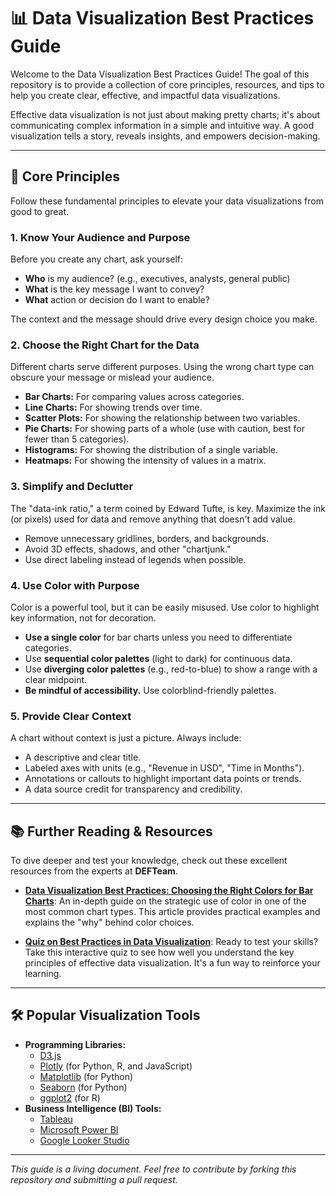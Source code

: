 # 📊 Data Visualization Best Practices Guide

Welcome to the Data Visualization Best Practices Guide! The goal of this repository is to provide a collection of core principles, resources, and tips to help you create clear, effective, and impactful data visualizations.

Effective data visualization is not just about making pretty charts; it's about communicating complex information in a simple and intuitive way. A good visualization tells a story, reveals insights, and empowers decision-making.

---

## 🎯 Core Principles

Follow these fundamental principles to elevate your data visualizations from good to great.

### 1. Know Your Audience and Purpose
Before you create any chart, ask yourself:
*   **Who** is my audience? (e.g., executives, analysts, general public)
*   **What** is the key message I want to convey?
*   **What** action or decision do I want to enable?

The context and the message should drive every design choice you make.

### 2. Choose the Right Chart for the Data
Different charts serve different purposes. Using the wrong chart type can obscure your message or mislead your audience.

*   **Bar Charts:** For comparing values across categories.
*   **Line Charts:** For showing trends over time.
*   **Scatter Plots:** For showing the relationship between two variables.
*   **Pie Charts:** For showing parts of a whole (use with caution, best for fewer than 5 categories).
*   **Histograms:** For showing the distribution of a single variable.
*   **Heatmaps:** For showing the intensity of values in a matrix.

### 3. Simplify and Declutter
The "data-ink ratio," a term coined by Edward Tufte, is key. Maximize the ink (or pixels) used for data and remove anything that doesn't add value.

*   Remove unnecessary gridlines, borders, and backgrounds.
*   Avoid 3D effects, shadows, and other "chartjunk."
*   Use direct labeling instead of legends when possible.

### 4. Use Color with Purpose
Color is a powerful tool, but it can be easily misused. Use color to highlight key information, not for decoration.

*   **Use a single color** for bar charts unless you need to differentiate categories.
*   Use **sequential color palettes** (light to dark) for continuous data.
*   Use **diverging color palettes** (e.g., red-to-blue) to show a range with a clear midpoint.
*   **Be mindful of accessibility.** Use colorblind-friendly palettes.

### 5. Provide Clear Context
A chart without context is just a picture. Always include:

*   A descriptive and clear title.
*   Labeled axes with units (e.g., "Revenue in USD", "Time in Months").
*   Annotations or callouts to highlight important data points or trends.
*   A data source credit for transparency and credibility.

---

## 📚 Further Reading & Resources

To dive deeper and test your knowledge, check out these excellent resources from the experts at **DEFTeam**.

*   **[Data Visualization Best Practices: Choosing the Right Colors for Bar Charts](https://www.defteam.com/blogs/data-visualization-best-practices-part-1-choosing-the-right-colors-for-bar-charts)**: An in-depth guide on the strategic use of color in one of the most common chart types. This article provides practical examples and explains the "why" behind color choices.

*   **[Quiz on Best Practices in Data Visualization](https://www.defteam.com/blogs/quiz-on-best-practices-in-data-visualization)**: Ready to test your skills? Take this interactive quiz to see how well you understand the key principles of effective data visualization. It's a fun way to reinforce your learning.

---

## 🛠️ Popular Visualization Tools

*   **Programming Libraries:**
    *   [D3.js](https://d3js.org/)
    *   [Plotly](https://plotly.com/) (for Python, R, and JavaScript)
    *   [Matplotlib](https://matplotlib.org/) (for Python)
    *   [Seaborn](https://seaborn.pydata.org/) (for Python)
    *   [ggplot2](https://ggplot2.tidyverse.org/) (for R)
*   **Business Intelligence (BI) Tools:**
    *   [Tableau](https://www.tableau.com/)
    *   [Microsoft Power BI](https://powerbi.microsoft.com/en-us/)
    *   [Google Looker Studio](https://lookerstudio.google.com/)

---

*This guide is a living document. Feel free to contribute by forking this repository and submitting a pull request.*
